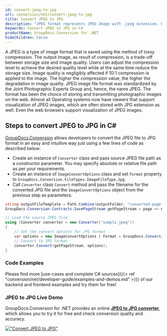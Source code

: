 ```yaml
---
id: convert-jpeg-to-jpg
url: conversion/net/convert-jpeg-to-jpg
title: Convert JPEG to JPG
description: "JPEG format represents JPEG Image with .jpeg extension. Learn how to convert JPEG to JPG file programmatically in C# language using GroupDocs.Conversion for .NET library."
keywords: Convert JPEG to JPG in C#
productName: GroupDocs.Conversion for .NET
hideChildren: False
---
```


A JPEG is a type of image format that is saved using the method of lossy compression. The output image, as result of compression, is a trade-off between storage size and image quality. Users can adjust the compression level to achieve the desired quality level while at the same time reduce the storage size. Image quality is negligibly affected if 10:1 compression is applied to the image.  The higher the compression value, the higher the degradation in image quality. JPEG image file format was standardized by the Joint Photographic Experts Group and, hence, the name JPEG. The format has been the choice of storing and transmitting photographic images on the web. Almost all Operating systems now have viewers that support visualization of JPEG images, which are often stored with JPG extension as well. Even the web browsers support visualization of JPEG images.

## Steps to convert JPEG to JPG in C#

[GroupDocs.Conversion](https://products.groupdocs.com/conversion/net) allows developers to convert the JPEG file to JPG format in an easy and intuitive way just using a few lines of code as described below:

* Create an instance of `Converter` class and pass source JPEG file path as a constructor parameter. You may specify absolute or relative file path as per your requirements. 
* Create an instance of `ImageConvertOptions` class and set `Format` property to `GroupDocs.Conversion.FileTypes.ImageFileType.Jpg`.
* Call `Converter` class `Convert` method and pass the filename for the converted JPG file and the `ImageConvertOptions` object from the previous step as parameters.

```csharp
string outputFileTemplate = Path.Combine(outputFolder, "converted-page-{0}.jpg");
GroupDocs.Conversion.Contracts.SavePageStream getPageStream = page => new FileStream(string.Format(outputFileTemplate, page), FileMode.Create);

// Load the source JPEG file
using (Converter converter = new Converter("sample.jpeg"))
{
    // Set the convert options for JPG format
    var options = new ImageConvertOptions { Format = GroupDocs.Conversion.FileTypes.ImageFileType.Jpg };   
    // Convert to JPG format
    converter.Convert(getPageStream, options);
}
```

### Code Examples

Please find more [use-cases and complete C# sources]({{< ref "conversion/net/developer-guide/examples-and-demos.md" >}}) of our backend and frontend examples and try them for free!

### JPEG to JPG Live Demo

GroupDocs.Conversion for .NET provides an online [**JPEG to JPG converter**](https://products.groupdocs.app/conversion/jpeg-to-jpg), which allows you to try it for free and check conversion quality and accuracy.

[!["Convert JPEG to JPG"](conversion/net/images/convert-to-jpg/convert-jpeg-to-jpg.png)](https://products.groupdocs.app/conversion/jpeg-to-jpg)